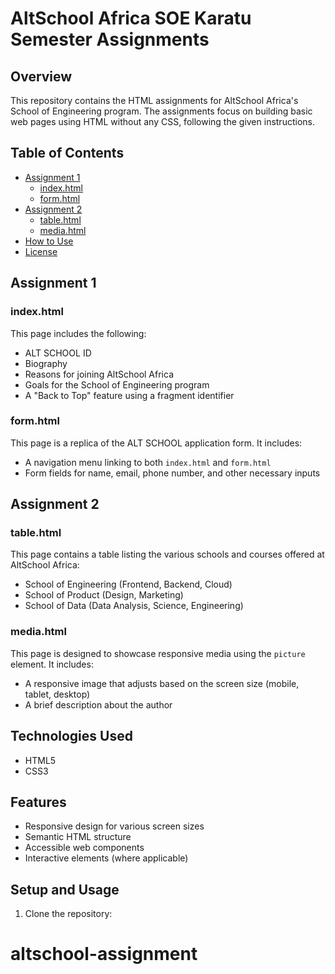 # AltSchool Africa SOE Karatu Semester Assignments

## Overview

This repository contains the HTML assignments for AltSchool Africa's School of Engineering program. The assignments focus on building basic web pages using HTML without any CSS, following the given instructions.

## Table of Contents

- [Assignment 1](#assignment-1)
  - [index.html](#indexhtml)
  - [form.html](#formhtml)
- [Assignment 2](#assignment-2)
  - [table.html](#tablehtml)
  - [media.html](#mediahtml)
- [How to Use](#how-to-use)
- [License](#license)

## Assignment 1

### index.html

This page includes the following:

- ALT SCHOOL ID
- Biography
- Reasons for joining AltSchool Africa
- Goals for the School of Engineering program
- A "Back to Top" feature using a fragment identifier

### form.html

This page is a replica of the ALT SCHOOL application form. It includes:

- A navigation menu linking to both `index.html` and `form.html`
- Form fields for name, email, phone number, and other necessary inputs

## Assignment 2

### table.html

This page contains a table listing the various schools and courses offered at AltSchool Africa:

- School of Engineering (Frontend, Backend, Cloud)
- School of Product (Design, Marketing)
- School of Data (Data Analysis, Science, Engineering)

### media.html

This page is designed to showcase responsive media using the `picture` element. It includes:

- A responsive image that adjusts based on the screen size (mobile, tablet, desktop)
- A brief description about the author

## Technologies Used

- HTML5
- CSS3

## Features

- Responsive design for various screen sizes
- Semantic HTML structure
- Accessible web components
- Interactive elements (where applicable)

## Setup and Usage

1. Clone the repository:
# altschool-assignment
